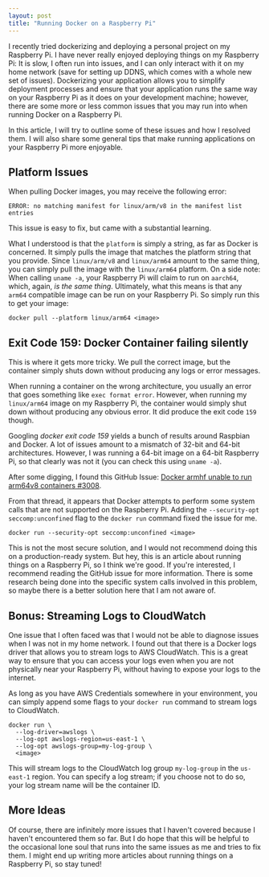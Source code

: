 ```yaml
---
layout: post
title: "Running Docker on a Raspberry Pi"
---
```


I recently tried dockerizing and deploying a personal project on my Raspberry Pi.
I have never really enjoyed deploying things on my Raspberry Pi: It is slow, I often run into issues,
and I can only interact with it on my home network (save for setting up DDNS, which comes with a whole new set of
issues). Dockerizing your application allows you to simplify deployment processes and ensure that your application
runs the same way on your Raspberry Pi as it does on your development machine; however, there are some more or less
common issues that you may run into when running Docker on a Raspberry Pi.

In this article, I will try to outline some of these issues and how I resolved them. I will also share some general
tips that make running applications on your Raspberry Pi more enjoyable.

## Platform Issues

When pulling Docker images, you may receive the following error:

`ERROR: no matching manifest for linux/arm/v8 in the manifest list entries`

This issue is easy to fix, but came with a substantial learning.

What I understood is that the `platform` is simply a string, as far as Docker is concerned. It simply pulls the image
that matches the platform string that you provide. Since `linux/arm/v8` and `linux/arm64` amount to the same thing,
you can simply pull the image with the `linux/arm64` platform. On a side note: When calling `uname -a`, your Raspberry 
Pi will claim to run on `aarch64`, which, again, _is the same thing_. 
Ultimately, what this means is that any `arm64` compatible image can be run on your Raspberry Pi.
So simply run this to get your image:

    docker pull --platform linux/arm64 <image>

## Exit Code 159: Docker Container failing silently

This is where it gets more tricky. We pull the correct image, but the container simply shuts down without producing
any logs or error messages.

When running a container on the wrong architecture, you usually an error that goes something like `exec format error`.
However, when running my `linux/arm64` image on my Raspberry Pi, the container would simply shut down without producing
any obvious error. It did produce the exit code `159` though.

Googling _docker exit code 159_ yields a bunch of results around Raspbian and Docker. A lot of issues amount to a
mismatch of 32-bit and 64-bit architectures. However, I was running a 64-bit image on a 64-bit Raspberry Pi, so
that clearly was not it (you can check this using `uname -a`).

After some digging, I found this GitHub Issue:
[Docker armhf unable to run arm64v8 containers #3008](https://github.com/distribution/distribution/issues/3008).

From that thread, it appears that Docker attempts to perform some system calls that are not supported on the
Raspberry Pi. Adding the `--security-opt seccomp:unconfined` flag to the `docker run` command fixed the issue for me.

    docker run --security-opt seccomp:unconfined <image>

This is not the most secure solution, and I would not recommend doing this on a production-ready system.
But hey, this is an article about running things on a Raspberry Pi, so I think we're good. If you're interested,
I recommend reading the GitHub issue for more information. There is some research being done into the specific
system calls involved in this problem, so maybe there is a better solution here that I am not aware of.

## Bonus: Streaming Logs to CloudWatch

One issue that I often faced was that I would not be able to diagnose issues when I was not in my home network.
I found out that there is a Docker logs driver that allows you to stream logs to AWS CloudWatch. This is a great
way to ensure that you can access your logs even when you are not physically near your Raspberry Pi, without having
to expose your logs to the internet.

As long as you have AWS Credentials somewhere in your environment, you can simply append some flags to your `docker run`
command to stream logs to CloudWatch.

    docker run \
      --log-driver=awslogs \
      --log-opt awslogs-region=us-east-1 \
      --log-opt awslogs-group=my-log-group \ 
      <image>

This will stream logs to the CloudWatch log group `my-log-group` in the `us-east-1` region.
You can specify a log stream; if you choose not to do so, your log stream name will be the container ID.

## More Ideas

Of course, there are infinitely more issues that I haven't covered because I haven't encountered them so far.
But I do hope that this will be helpful to the occasional lone soul that runs into the same issues as me and tries
to fix them. I might end up writing more articles about running things on a Raspberry Pi, so stay tuned!
